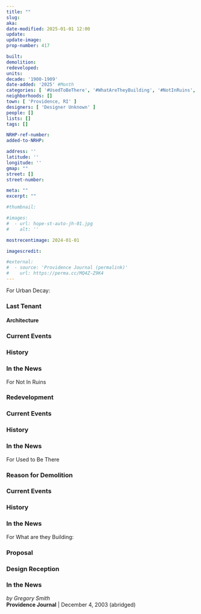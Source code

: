 ```yaml
---
title: ""
slug:
aka:
date-modified: 2025-01-01 12:00
update:
update-image:
prop-number: 417

built:
demolition:
redeveloped:
units:
decade: '1900-1909'
date-added: '2025' #Month
categories: [ '#UsedToBeThere', '#WhatAreTheyBuilding', '#NotInRuins', '#UrbanDecay', '#DemolitionAlert' ]
neighborhoods: []
town: [ 'Providence, RI' ]
designers: [ 'Designer Unknown' ]
people: []
lists: []
tags: []

NRHP-ref-number:
added-to-NRHP:

address: ''
latitude: ''
longitude: ''
gmap: ""
street: []
street-number:

meta: ""
excerpt: ""

#thumbnail:

#images:
#  - url: hope-st-auto-jh-01.jpg
#    alt: ''

mostrecentimage: 2024-01-01

imagescredit:

#external:
#  - source: 'Providence Journal (permalink)'
#    url: https://perma.cc/MQ4Z-Z9K4
---
```


For Urban Decay:
### Last Tenant
#### Architecture
### Current Events
### History
### In the News

For Not In Ruins
### Redevelopment
### Current Events
### History
### In the News

For Used to Be There
### Reason for Demolition
### Current Events
### History
### In the News

For What are they Building:
### Proposal
### Design Reception
### In the News

_by Gregory Smith_  
**Providence Journal** | December 4, 2003 (abridged)